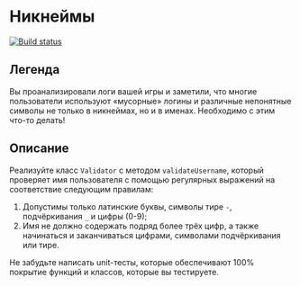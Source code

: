 # Никнеймы

[![Build status](https://ci.appveyor.com/api/projects/status/uj7w3xn62p2rku8o?svg=true)](https://ci.appveyor.com/project/Maksim-Gavr-04/ajs-7-nicknames)

## Легенда

Вы проанализировали логи вашей игры и заметили, что многие пользователи используют «мусорные» логины и различные непонятные 
символы не только в никнеймах, но и в именах. Необходимо с этим что-то делать! 

## Описание

Реализуйте класс `Validator` с методом `validateUsername`, который проверяет имя пользователя с помощью регулярных выражений на 
соответствие следующим правилам:
1. Допустимы только латинские буквы, символы тире `-`, подчёркивания `_` и цифры (0-9);
2. Имя не должно содержать подряд более трёх цифр, а также начинаться и заканчиваться цифрами, символами подчёркивания или тире.

Не забудьте написать unit-тесты, которые обеспечивают 100% покрытие функций и классов, которые вы тестируете.

